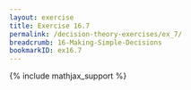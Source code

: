 ```yaml
---
layout: exercise
title: Exercise 16.7
permalink: /decision-theory-exercises/ex_7/
breadcrumb: 16-Making-Simple-Decisions
bookmarkID: ex16.7
---
```


{% include mathjax_support %}
